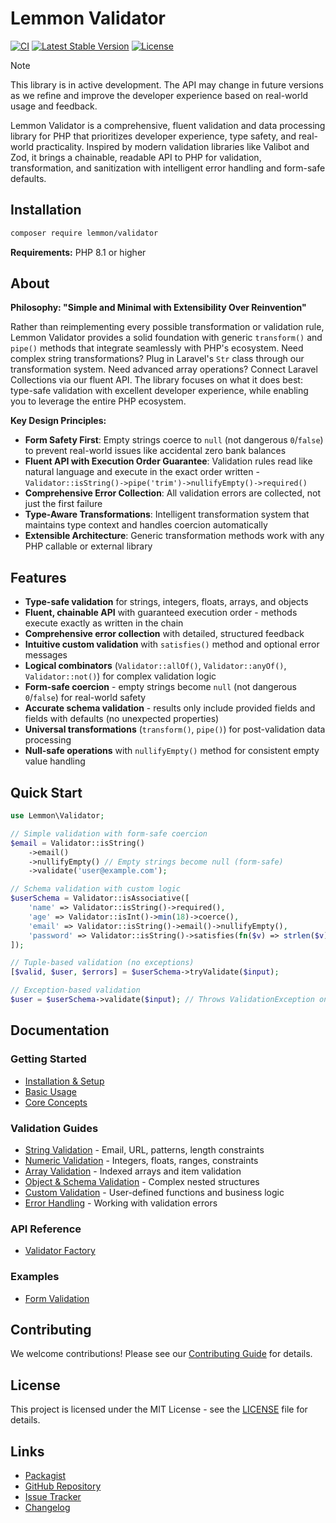 # Lemmon Validator

[![CI](https://github.com/lemmon/validator-php/actions/workflows/ci.yml/badge.svg)](https://github.com/lemmon/validator-php/actions/workflows/ci.yml)
[![Latest Stable Version](https://img.shields.io/packagist/v/lemmon/validator.svg)](https://packagist.org/packages/lemmon/validator)
[![License](https://img.shields.io/badge/license-MIT-blue.svg)](LICENSE)

> [!NOTE]
> This library is in active development. The API may change in future versions as we refine and improve the developer experience based on real-world usage and feedback.

Lemmon Validator is a comprehensive, fluent validation and data processing library for PHP that prioritizes developer experience, type safety, and real-world practicality. Inspired by modern validation libraries like Valibot and Zod, it brings a chainable, readable API to PHP for validation, transformation, and sanitization with intelligent error handling and form-safe defaults.

## Installation

```bash
composer require lemmon/validator
```

**Requirements:** PHP 8.1 or higher

## About

**Philosophy: "Simple and Minimal with Extensibility Over Reinvention"**

Rather than reimplementing every possible transformation or validation rule, Lemmon Validator provides a solid foundation with generic `transform()` and `pipe()` methods that integrate seamlessly with PHP's ecosystem. Need complex string transformations? Plug in Laravel's `Str` class through our transformation system. Need advanced array operations? Connect Laravel Collections via our fluent API. The library focuses on what it does best: type-safe validation with excellent developer experience, while enabling you to leverage the entire PHP ecosystem.

**Key Design Principles:**

- **Form Safety First**: Empty strings coerce to `null` (not dangerous `0`/`false`) to prevent real-world issues like accidental zero bank balances
- **Fluent API with Execution Order Guarantee**: Validation rules read like natural language and execute in the exact order written - `Validator::isString()->pipe('trim')->nullifyEmpty()->required()`
- **Comprehensive Error Collection**: All validation errors are collected, not just the first failure
- **Type-Aware Transformations**: Intelligent transformation system that maintains type context and handles coercion automatically
- **Extensible Architecture**: Generic transformation methods work with any PHP callable or external library

## Features

- **Type-safe validation** for strings, integers, floats, arrays, and objects
- **Fluent, chainable API** with guaranteed execution order - methods execute exactly as written in the chain
- **Comprehensive error collection** with detailed, structured feedback
- **Intuitive custom validation** with `satisfies()` method and optional error messages
- **Logical combinators** (`Validator::allOf()`, `Validator::anyOf()`, `Validator::not()`) for complex validation logic
- **Form-safe coercion** - empty strings become `null` (not dangerous `0`/`false`) for real-world safety
- **Accurate schema validation** - results only include provided fields and fields with defaults (no unexpected properties)
- **Universal transformations** (`transform()`, `pipe()`) for post-validation data processing
- **Null-safe operations** with `nullifyEmpty()` method for consistent empty value handling

## Quick Start

```php
use Lemmon\Validator;

// Simple validation with form-safe coercion
$email = Validator::isString()
    ->email()
    ->nullifyEmpty() // Empty strings become null (form-safe)
    ->validate('user@example.com');

// Schema validation with custom logic
$userSchema = Validator::isAssociative([
    'name' => Validator::isString()->required(),
    'age' => Validator::isInt()->min(18)->coerce(),
    'email' => Validator::isString()->email()->nullifyEmpty(),
    'password' => Validator::isString()->satisfies(fn($v) => strlen($v) >= 8, 'Password too short')
]);

// Tuple-based validation (no exceptions)
[$valid, $user, $errors] = $userSchema->tryValidate($input);

// Exception-based validation
$user = $userSchema->validate($input); // Throws ValidationException on failure
```

## Documentation

### Getting Started
- [Installation & Setup](docs/getting-started/installation.md)
- [Basic Usage](docs/getting-started/basic-usage.md)
- [Core Concepts](docs/getting-started/core-concepts.md)

### Validation Guides
- [String Validation](docs/guides/string-validation.md) - Email, URL, patterns, length constraints
- [Numeric Validation](docs/guides/numeric-validation.md) - Integers, floats, ranges, constraints
- [Array Validation](docs/guides/array-validation.md) - Indexed arrays and item validation
- [Object & Schema Validation](docs/guides/object-validation.md) - Complex nested structures
- [Custom Validation](docs/guides/custom-validation.md) - User-defined functions and business logic
- [Error Handling](docs/guides/error-handling.md) - Working with validation errors

### API Reference
- [Validator Factory](docs/api-reference/validator-factory.md)

### Examples
- [Form Validation](docs/examples/form-validation.md)

## Contributing

We welcome contributions! Please see our [Contributing Guide](CONTRIBUTING.md) for details.

## License

This project is licensed under the MIT License - see the [LICENSE](LICENSE) file for details.

## Links

- [Packagist](https://packagist.org/packages/lemmon/validator)
- [GitHub Repository](https://github.com/lemmon/validator-php)
- [Issue Tracker](https://github.com/lemmon/validator-php/issues)
- [Changelog](CHANGELOG.md)
